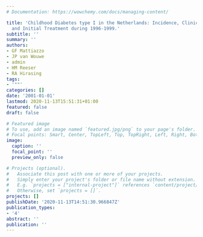 ```yaml
---
# Documentation: https://wowchemy.com/docs/managing-content/

title: 'Childhood Diabetes type I in the Netherlands: Incidence, Clinical Presentation
  and Initial Treatment during 1996-1999.'
subtitle: ''
summary: ''
authors:
- GF Mattiazzo
- JP van Wouwe
- admin
- HM Reeser
- RA Hirasing
tags:
- '""'
categories: []
date: '2001-01-01'
lastmod: 2020-11-13T15:51:31+01:00
featured: false
draft: false

# Featured image
# To use, add an image named `featured.jpg/png` to your page's folder.
# Focal points: Smart, Center, TopLeft, Top, TopRight, Left, Right, BottomLeft, Bottom, BottomRight.
image:
  caption: ''
  focal_point: ''
  preview_only: false

# Projects (optional).
#   Associate this post with one or more of your projects.
#   Simply enter your project's folder or file name without extension.
#   E.g. `projects = ["internal-project"]` references `content/project/deep-learning/index.md`.
#   Otherwise, set `projects = []`.
projects: []
publishDate: '2020-11-13T14:51:30.966847Z'
publication_types:
- '4'
abstract: ''
publication: ''
---
```

